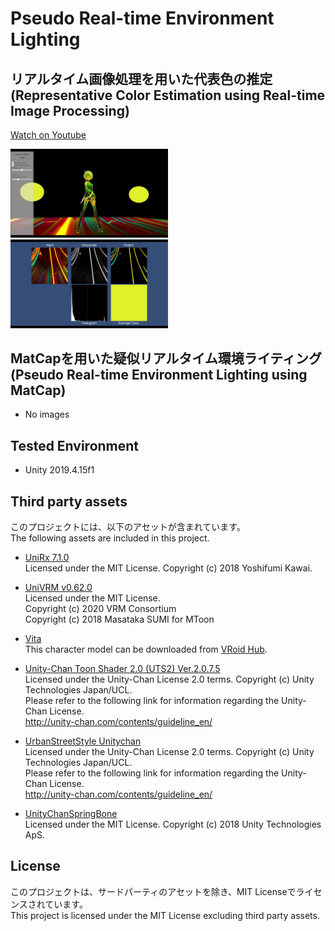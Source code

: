 # Pseudo Real-time Environment Lighting

## リアルタイム画像処理を用いた代表色の推定 (Representative Color Estimation using Real-time Image Processing)

[Watch on Youtube](https://youtu.be/gAFJLB70v-E)

<img src="./Packages/jp.sotanmochi.prel/Docs~/RepresentativeLightColorEstimationDemo.jpg" width="50%">

<img src="./Packages/jp.sotanmochi.prel/Docs~/RepresentativeColorEstimation.jpg" width="50%">

## MatCapを用いた疑似リアルタイム環境ライティング (Pseudo Real-time Environment Lighting using MatCap)
- No images

## Tested Environment
- Unity 2019.4.15f1

## Third party assets
このプロジェクトには、以下のアセットが含まれています。  
The following assets are included in this project.

- [UniRx 7.1.0](https://github.com/neuecc/UniRx/releases/tag/7.1.0)  
  Licensed under the MIT License. Copyright (c) 2018 Yoshifumi Kawai.

- [UniVRM v0.62.0](https://github.com/vrm-c/UniVRM/releases/tag/v0.62.0)  
  Licensed under the MIT License.  
  Copyright (c) 2020 VRM Consortium  
  Copyright (c) 2018 Masataka SUMI for MToon

- [Vita](https://hub.vroid.com/characters/6193066630030526355/models/3525604181073039892)  
  This character model can be downloaded from [VRoid Hub](https://hub.vroid.com/).

- [Unity-Chan Toon Shader 2.0 (UTS2) Ver.2.0.7.5](https://github.com/unity3d-jp/UnityChanToonShaderVer2_Project/releases/tag/v.2.0.7.5)  
  Licensed under the Unity-Chan License 2.0 terms. Copyright (c) Unity Technologies Japan/UCL.  
  Please refer to the following link for information regarding the Unity-Chan License.  
  http://unity-chan.com/contents/guideline_en/

- [UrbanStreetStyle Unitychan](https://unity-chan.com/download/releaseNote.php?id=Unitychan_USS&lang=en)  
  Licensed under the Unity-Chan License 2.0 terms. Copyright (c) Unity Technologies Japan/UCL.  
  Please refer to the following link for information regarding the Unity-Chan License.  
  http://unity-chan.com/contents/guideline_en/

- [UnityChanSpringBone](https://github.com/unity3d-jp/UnityChanSpringBone)  
  Licensed under the MIT License. Copyright (c) 2018 Unity Technologies ApS.

## License
このプロジェクトは、サードパーティのアセットを除き、MIT Licenseでライセンスされています。  
This project is licensed under the MIT License excluding third party assets.
